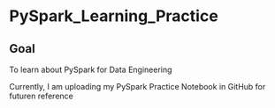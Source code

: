 # PySpark_Learning_Practice

## Goal
To learn about PySpark for Data Engineering

Currently, I am uploading my PySpark Practice Notebook in GitHub for futuren reference
